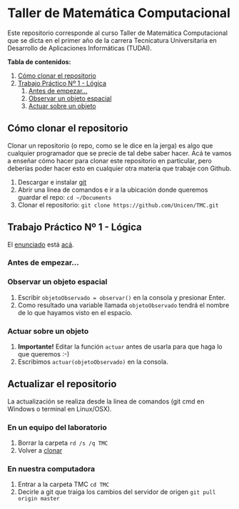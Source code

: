  
# Taller de Matemática Computacional

Este repositorio corresponde al curso Taller de Matemática Computacional que se dicta en el primer año de la carrera Tecnicatura Universitaria en Desarrollo de Aplicaciones Informáticas (TUDAI).

**Tabla de contenidos:**
1. [Cómo clonar el repositorio](#cómo-clonar-el-repositorio)
2. [Trabajo Práctico Nº 1 - Lógica](#trabajo-práctico-nº-1---lógica)
    1. [Antes de empezar...](#antes-de-empezar)
    2. [Observar un objeto espacial](#observar-un-objeto-espacial)
    3. [Actuar sobre un objeto](#actuar-sobre-un-objeto)
<!--
3. [Actualizar el repositorio](#actualizar-el-repositorio)
    1. [En un equipo del laboratorio](#en-un-equipo-del-laboratorio)
    2. [En nuestra computadora](#en-nuestra-computadora)
4. [Trabajo Práctico Nº 2 - Conjuntos](#trabajo-práctico-nº-2---conjuntos)
    1. [Observar una región a minar](#observar-una-región-a-minar)
    2. [Minar](#minar)
    3. [Ver la nueva imagen del espacio](#ver-la-nueva-imagen-del-espacio)
5. [Trabajo Práctico Nº 3 - Probabilidad](#trabajo-práctico-nº-3---probabilidad)
    1. [Ejemplo - tirar la moneda](#ejemplo---tirar-la-moneda)
  -->  
## Cómo clonar el repositorio

Clonar un repositorio (o repo, como se le dice en la jerga) es algo que cualquier programador que se precie de tal debe saber hacer. Acá te vamos a enseñar cómo hacer para clonar este repositorio en particular, pero deberías poder hacer esto en cualquier otra materia que trabaje con Github.

1. Descargar e instalar [git](https://www.git-scm.com/downloads)
2. Abrir una linea de comandos e ir a la ubicación donde queremos guardar el repo: ``cd ~/Documents``
3. Clonar el repositorio: ``git clone https://github.com/Unicen/TMC.git``

## Trabajo Práctico Nº 1 - Lógica

El [enunciado](https://github.com/Unicen/TMC/blob/master/tp1-logica/enunciado.pdf) está [acá](https://github.com/Unicen/TMC/blob/master/tp1-logica/enunciado.pdf).

### Antes de empezar...

<!-- Para empezar hay que tener instalado [Python](https://www.python.org/downloads/). Asumiendo que ya está instalado y que ya tenemos clonado el repo de la materia:

1. Moverse hasta la ruta en la que está el repo clonado.
2. Entrar en la carpeta tp1-logica.
3. Ejecutar el comando ``python3 -i main.py`` escribiendo directamente en la consola. Si todo anduvo bien deberían ver algo así.

![alt text](https://raw.githubusercontent.com/Unicen/TMC/master/resources/tp1-init.png "python3 -i main.py")
-->

### Observar un objeto espacial
1. Escribir ``objetoObservado = observar()`` en la consola y presionar Enter.
2. Como resultado una variable llamada ``objetoObservado`` tendrá el nombre de lo que hayamos visto en el espacio.

### Actuar sobre un objeto
1. **Importante!** Editar la función ``actuar`` antes de usarla para que haga lo que queremos :-)
2. Escribimos ``actuar(objetoObservado)`` en la consola. 

## Actualizar el repositorio

La actualización se realiza desde la linea de comandos (git cmd en Windows o terminal en Linux/OSX).

### En un equipo del laboratorio

1. Borrar la carpeta
``rd /s /q TMC`` 
2. Volver a [clonar](#cómo-clonar-el-repositorio)

### En nuestra computadora

1. Entrar a la carpeta TMC 
``cd TMC`` 
2. Decirle a git que traiga los cambios del servidor de origen
``git pull origin master``

<!--
## Trabajo Práctico Nº 2 - Conjuntos

El [enunciado](https://github.com/Unicen/TMC/blob/master/tp2-conjuntos/enunciado.pdf) está [acá](https://github.com/Unicen/TMC/blob/master/tp2-conjuntos/enunciado.pdf).

### Antes de empezar...

1. Abrir Octave.
2. Moverse hasta la ruta en la que está el repo clonado.
3. Entrar en la carpeta tp2-conjuntos.
4. Ejecutar el comando ``inicializar_o_restaurar`` escribiendo directamente en la consola de Octave.

### Observar una región a minar

1. Escribir ``observar`` en la consola y presionar Enter.
2. Como resultado veremos en la pantalla el espacio con una region circular seleccionada.

### Minar

1. **Importante!** Editar la función ``minar`` antes de usarla para que haga lo que queremos :-)
2. Escribimos en la consola: 
```
[espacio, espacio_minado, lo_que_mine_antes] = minar(espacio, area_a_minar, lo_que_mine_antes);
```

### Ver la nueva imagen del espacio
Escribir ``imshow(espacio)``

## Trabajo Práctico Nº 3 - Probabilidad

### Ejemplo - tirar la moneda

1. Actualizar el [repo](#actualizar-el-repositorio).
2. Abrir Octave.
3. Moverse hasta la ruta en la que está el repo clonado.
4. Entrar en la carpeta tp3-probabilidad.
5. Ejecutar el comando ``inicializar_o_restaurar`` escribiendo directamente en la consola de Octave.
6. Ejecutamos el ejemplo en la consola:
```
 ejemplo_moneda
```

-->
